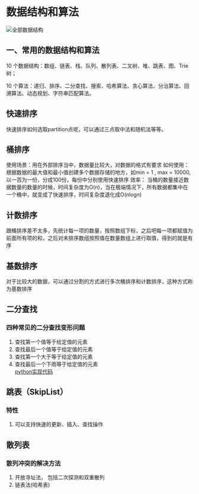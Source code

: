 # 数据结构和算法
![全部数据结构](./allstucts.jpg)
## 一、常用的数据结构和算法
10 个数据结构：数组、链表、栈、队列、散列表、二叉树、堆、跳表、图、Trie 树；

10 个算法：递归、排序、二分查找、搜索、哈希算法、贪心算法、分治算法、回溯算法、动态规划、字符串匹配算法。

## 快速排序
快速排序如何选取partition点呢，可以通过三点取中法和随机法等等。

##  桶排序
使用场景：用在外部排序当中，数据量比较大，对数据的格式有要求
如何使用：根据数据的最大值和最小值创建多个数据存储的地方，如min = 1 , max = 10000, 以一百为一份，分成100份，每份中分别使用快速排序
效率： 当桶的数量接近数据数量的数量的时候，时间复杂度为O(n)，当在极端情况下，所有数据都集中在一个桶中，就变成了快速排序，时间复杂度退化成O(nlogn)

## 计数排序
跟桶排序差不太多，先统计每一项的数量，按照数组下标，之后吧每一项都赋值为前面所有项的和，之后对未排序数组按照值在数量数组上进行取值，得到的就是有序


## 基数排序
对于比较大的数据，可以通过分割的方式进行多次桶排序和计数排序，这种方式称为基数排序

## 二分查找
### 四种常见的二分查找变形问题
1. 查找第一个值等于给定值的元素
2. 查找最后一个值等于给定值的元素
3. 查找第一个大于等于给定值的元素
4. 查找最后一个下雨等于给定值的元素  
[python实现代码](./python/binarySearch.py)

## 跳表（SkipList）
### 特性
1. 可以支持快速的更新、插入、查找操作


## 散列表
### 散列冲突的解决方法
1. 开放寻址法， 包括二次探测和双重散列
2. 链表法(哈希表)

